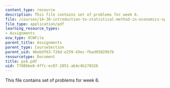 ```yaml
---
content_type: resource
description: This file contains set of problems for week 6.
file: /courses/14-30-introduction-to-statistical-method-in-economics-spring-2006/7708bbe64ffcec072051ab4c4b178326_ps6.pdf
file_type: application/pdf
learning_resource_types:
- Assignments
ocw_type: OCWFile
parent_title: Assignments
parent_type: CourseSection
parent_uid: 46ebdf63-726d-e259-43ec-fbad95029b7b
resourcetype: Document
title: ps6.pdf
uid: 7708bbe6-4ffc-ec07-2051-ab4c4b178326
---
```

This file contains set of problems for week 6.


